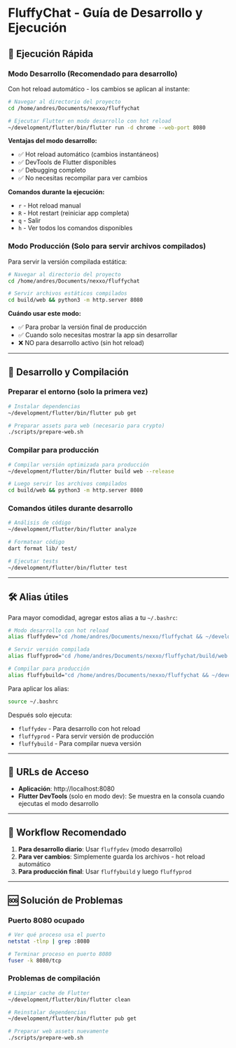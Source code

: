 # FluffyChat - Guía de Desarrollo y Ejecución

## 🚀 Ejecución Rápida

### Modo Desarrollo (Recomendado para desarrollo)
Con hot reload automático - los cambios se aplican al instante:

```bash
# Navegar al directorio del proyecto
cd /home/andres/Documents/nexxo/fluffychat

# Ejecutar Flutter en modo desarrollo con hot reload
~/development/flutter/bin/flutter run -d chrome --web-port 8080
```

**Ventajas del modo desarrollo:**
- ✅ Hot reload automático (cambios instantáneos)
- ✅ DevTools de Flutter disponibles
- ✅ Debugging completo
- ✅ No necesitas recompilar para ver cambios

**Comandos durante la ejecución:**
- `r` - Hot reload manual
- `R` - Hot restart (reiniciar app completa)  
- `q` - Salir
- `h` - Ver todos los comandos disponibles

### Modo Producción (Solo para servir archivos compilados)
Para servir la versión compilada estática:

```bash
# Navegar al directorio del proyecto
cd /home/andres/Documents/nexxo/fluffychat

# Servir archivos estáticos compilados
cd build/web && python3 -m http.server 8080
```

**Cuándo usar este modo:**
- ✅ Para probar la versión final de producción
- ✅ Cuando solo necesitas mostrar la app sin desarrollar
- ❌ NO para desarrollo activo (sin hot reload)

---

## 🔧 Desarrollo y Compilación

### Preparar el entorno (solo la primera vez)
```bash
# Instalar dependencias
~/development/flutter/bin/flutter pub get

# Preparar assets para web (necesario para crypto)
./scripts/prepare-web.sh
```

### Compilar para producción
```bash
# Compilar versión optimizada para producción
~/development/flutter/bin/flutter build web --release

# Luego servir los archivos compilados
cd build/web && python3 -m http.server 8080
```

### Comandos útiles durante desarrollo
```bash
# Análisis de código
~/development/flutter/bin/flutter analyze

# Formatear código
dart format lib/ test/

# Ejecutar tests
~/development/flutter/bin/flutter test
```

---

## 🛠️ Alias útiles

Para mayor comodidad, agregar estos alias a tu `~/.bashrc`:

```bash
# Modo desarrollo con hot reload
alias fluffydev="cd /home/andres/Documents/nexxo/fluffychat && ~/development/flutter/bin/flutter run -d chrome --web-port 8080"

# Servir versión compilada
alias fluffyprod="cd /home/andres/Documents/nexxo/fluffychat/build/web && python3 -m http.server 8080"

# Compilar para producción
alias fluffybuild="cd /home/andres/Documents/nexxo/fluffychat && ~/development/flutter/bin/flutter build web --release"
```

Para aplicar los alias:
```bash
source ~/.bashrc
```

Después solo ejecuta:
- `fluffydev` - Para desarrollo con hot reload
- `fluffyprod` - Para servir versión de producción  
- `fluffybuild` - Para compilar nueva versión

---

## 📖 URLs de Acceso

- **Aplicación**: http://localhost:8080
- **Flutter DevTools** (solo en modo dev): Se muestra en la consola cuando ejecutas el modo desarrollo

---

## 🔄 Workflow Recomendado

1. **Para desarrollo diario**: Usar `fluffydev` (modo desarrollo)
2. **Para ver cambios**: Simplemente guarda los archivos - hot reload automático
3. **Para producción final**: Usar `fluffybuild` y luego `fluffyprod`

---

## 🆘 Solución de Problemas

### Puerto 8080 ocupado
```bash
# Ver qué proceso usa el puerto
netstat -tlnp | grep :8080

# Terminar proceso en puerto 8080
fuser -k 8080/tcp
```

### Problemas de compilación
```bash
# Limpiar cache de Flutter
~/development/flutter/bin/flutter clean

# Reinstalar dependencias
~/development/flutter/bin/flutter pub get

# Preparar web assets nuevamente
./scripts/prepare-web.sh
```